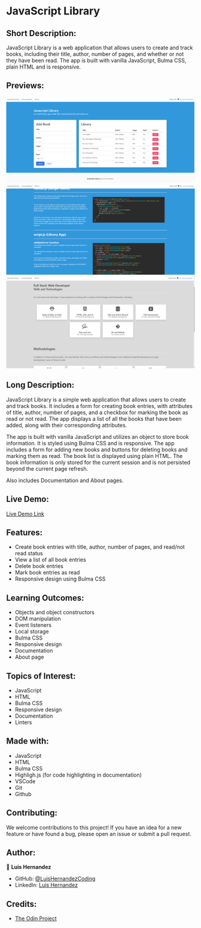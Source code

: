# JavaScript Library

## Short Description:
JavaScript Library is a web application that allows users to create and track books, including their title, author, number of pages, and whether or not they have been read. The app is built with vanilla JavaScript, Bulma CSS, plain HTML and is responsive.

## Previews:
![Home page](./previews/home.png)
![Documentation page](./previews/documentation.png)
![About page](./previews/about.png)

## Long Description:
JavaScript Library is a simple web application that allows users to create and track books. It includes a form for creating book entries, with attributes of title, author, number of pages, and a checkbox for marking the book as read or not read. The app displays a list of all the books that have been added, along with their corresponding attributes.

The app is built with vanilla JavaScript and utilizes an object to store book information. It is styled using Bulma CSS and is responsive. The app includes a form for adding new books and buttons for deleting books and marking them as read. The book list is displayed using plain HTML. The book information is only stored for the current session and is not persisted beyond the current page refresh.

Also includes Documentation and About pages.

## Live Demo:
[Live Demo Link](https://luishernandezcoding.github.io/libraries-js/)

## Features:
- Create book entries with title, author, number of pages, and read/not read status
- View a list of all book entries
- Delete book entries
- Mark book entries as read
- Responsive design using Bulma CSS

## Learning Outcomes:
- Objects and object constructors
- DOM manipulation
- Event listeners
- Local storage
- Bulma CSS
- Responsive design
- Documentation
- About page

## Topics of Interest:
- JavaScript
- HTML
- Bulma CSS
- Responsive design
- Documentation
- Linters

## Made with:
- JavaScript
- HTML
- Bulma CSS
- Highligh.js (for code highlighting in documentation)
- VSCode
- Git
- Github

## Contributing:
We welcome contributions to this project! If you have an idea for a new feature or have found a bug, please open an issue or submit a pull request.

## Author:
👤 **Luis Hernandez**

- GitHub: [@LuisHernandezCoding](https://github.com/LuisHernandezCoding)
- LinkedIn: [Luis Hernandez](https://www.linkedin.com/in/luis-hernandez-coding/)

## Credits:
- [The Odin Project](https://www.theodinproject.com/)
